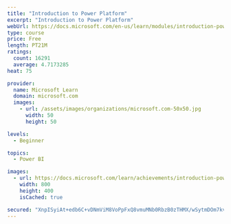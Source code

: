 ```yaml
---
title: "Introduction to Power Platform"
excerpt: "Introduction to Power Platform"
webUrl: https://docs.microsoft.com/en-us/learn/modules/introduction-power-platform/
type: course
price: Free
length: PT21M
ratings:
  count: 16291
  average: 4.7173285
heat: 75

provider:
  name: Microsoft Learn
  domain: microsoft.com
  images:
    - url: /assets/images/organizations/microsoft.com-50x50.jpg
      width: 50
      height: 50

levels:
  - Beginner

topics:
  - Power BI

images:
  - url: https://docs.microsoft.com/learn/achievements/introduction-power-platform-social.png
    width: 800
    height: 400
    isCached: true

secured: "XnpISyiAt+edb6C+vDNmViM8VoPpFxQ8vmuMNb0RbzB0zTHMX/wSytmDOm7kvcupzYvK+HsI+RgCau/U8pj+wPCnS1O/tayZT35OvxoQecj2S8pLKtBChcwU/Cv+PCh/yyqowUhjX8nqB4wGRbAEK9NpHXrNtymSWZa0iWW84mnq/2/XT0Scb4uBya47JQxDZZwgoNYvOIdvQfOGMPc/lEjLJeSX8LxouAPeCv/AN1GTzUd+VbFVSJ8GCMd2hl0RHI8v8XqcCGR/2goZjCpZxU1wbjqYbTWcoTtVJoWeK/bryxjnbqLm7NGjmgDi8UZhZvmrMbJI+6UB6JPTIFJgN/NDu9073+qEGzvI30U2KNaVDpQCLdKxDq32ozrTouVpkEyrw9Lq8NmR/YiMKiFQpvqcSGUoK0rWNJgfOJc6Mcl7u4ruIomBXiQMvcdLjEjm;WpbGCA+fhF3oDm+wX+380A=="
---
```


